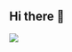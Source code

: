 ## Hi there 👋
<img src="https://github-readme-stats.vercel.app/api/top-langs?username=Ing862&show_icons=true&locale=en&layout=compact&theme=chartreuse-dark" />


<!--
**Ing862/Ing862** is a ✨ _special_ ✨ repository because its `README.md` (this file) appears on your GitHub profile.

Here are some ideas to get you started:

- 🔭 I’m currently working on ...
- 🌱 I’m currently learning ...
- 👯 I’m looking to collaborate on ...
- 🤔 I’m looking for help with ...
- 💬 Ask me about ...
- 📫 How to reach me: ...
- 😄 Pronouns: ...
- ⚡ Fun fact: ...
-->
